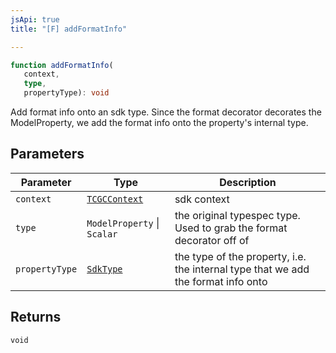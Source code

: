 ```yaml
---
jsApi: true
title: "[F] addFormatInfo"

---
```

```ts
function addFormatInfo(
   context, 
   type, 
   propertyType): void
```

Add format info onto an sdk type. Since the format decorator
decorates the ModelProperty, we add the format info onto the property's internal
type.

## Parameters

| Parameter | Type | Description |
| ------ | ------ | ------ |
| `context` | [`TCGCContext`](../interfaces/TCGCContext.md) | sdk context |
| `type` | `ModelProperty` \| `Scalar` | the original typespec type. Used to grab the format decorator off of |
| `propertyType` | [`SdkType`](../type-aliases/SdkType.md) | the type of the property, i.e. the internal type that we add the format info onto |

## Returns

`void`
